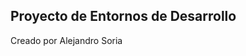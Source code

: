 Proyecto de Entornos de Desarrollo
-------------------------------------------





Creado por Alejandro Soria